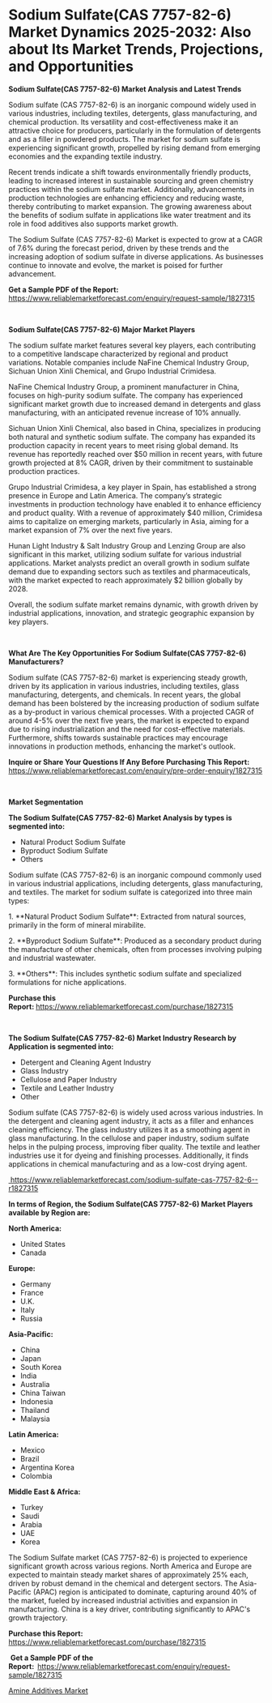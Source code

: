 <p><h1>Sodium Sulfate(CAS 7757-82-6) Market Dynamics 2025-2032: Also about Its Market Trends, Projections, and Opportunities</h1></p><p><strong>Sodium Sulfate(CAS 7757-82-6) Market Analysis and Latest Trends</strong></p>
<p><p>Sodium sulfate (CAS 7757-82-6) is an inorganic compound widely used in various industries, including textiles, detergents, glass manufacturing, and chemical production. Its versatility and cost-effectiveness make it an attractive choice for producers, particularly in the formulation of detergents and as a filler in powdered products. The market for sodium sulfate is experiencing significant growth, propelled by rising demand from emerging economies and the expanding textile industry.</p><p>Recent trends indicate a shift towards environmentally friendly products, leading to increased interest in sustainable sourcing and green chemistry practices within the sodium sulfate market. Additionally, advancements in production technologies are enhancing efficiency and reducing waste, thereby contributing to market expansion. The growing awareness about the benefits of sodium sulfate in applications like water treatment and its role in food additives also supports market growth.</p><p>The Sodium Sulfate (CAS 7757-82-6) Market is expected to grow at a CAGR of 7.6% during the forecast period, driven by these trends and the increasing adoption of sodium sulfate in diverse applications. As businesses continue to innovate and evolve, the market is poised for further advancement.</p></p>
<p><strong>Get a Sample PDF of the Report:&nbsp;</strong> <a href="https://www.reliablemarketforecast.com/enquiry/request-sample/1827315?utm_campaign=3344&utm_medium=2&utm_source=Github&utm_content=ia&utm_term=03042025&utm_id=sodium-sulfatecas-7757-82-6">https://www.reliablemarketforecast.com/enquiry/request-sample/1827315</a></p>
<p>&nbsp;</p>
<p><strong>Sodium Sulfate(CAS 7757-82-6) Major Market Players</strong></p>
<p><p>The sodium sulfate market features several key players, each contributing to a competitive landscape characterized by regional and product variations. Notable companies include NaFine Chemical Industry Group, Sichuan Union Xinli Chemical, and Grupo Industrial Crimidesa.</p><p>NaFine Chemical Industry Group, a prominent manufacturer in China, focuses on high-purity sodium sulfate. The company has experienced significant market growth due to increased demand in detergents and glass manufacturing, with an anticipated revenue increase of 10% annually.</p><p>Sichuan Union Xinli Chemical, also based in China, specializes in producing both natural and synthetic sodium sulfate. The company has expanded its production capacity in recent years to meet rising global demand. Its revenue has reportedly reached over $50 million in recent years, with future growth projected at 8% CAGR, driven by their commitment to sustainable production practices.</p><p>Grupo Industrial Crimidesa, a key player in Spain, has established a strong presence in Europe and Latin America. The company’s strategic investments in production technology have enabled it to enhance efficiency and product quality. With a revenue of approximately $40 million, Crimidesa aims to capitalize on emerging markets, particularly in Asia, aiming for a market expansion of 7% over the next five years.</p><p>Hunan Light Industry & Salt Industry Group and Lenzing Group are also significant in this market, utilizing sodium sulfate for various industrial applications. Market analysts predict an overall growth in sodium sulfate demand due to expanding sectors such as textiles and pharmaceuticals, with the market expected to reach approximately $2 billion globally by 2028.</p><p>Overall, the sodium sulfate market remains dynamic, with growth driven by industrial applications, innovation, and strategic geographic expansion by key players.</p></p>
<p>&nbsp;</p>
<p><strong>What Are The Key Opportunities For Sodium Sulfate(CAS 7757-82-6) Manufacturers?</strong></p>
<p><p>Sodium sulfate (CAS 7757-82-6) market is experiencing steady growth, driven by its application in various industries, including textiles, glass manufacturing, detergents, and chemicals. In recent years, the global demand has been bolstered by the increasing production of sodium sulfate as a by-product in various chemical processes. With a projected CAGR of around 4-5% over the next five years, the market is expected to expand due to rising industrialization and the need for cost-effective materials. Furthermore, shifts towards sustainable practices may encourage innovations in production methods, enhancing the market's outlook.</p></p>
<p><strong>Inquire or Share Your Questions If Any Before Purchasing This Report:</strong> <a href="https://www.reliablemarketforecast.com/enquiry/pre-order-enquiry/1827315?utm_campaign=3344&utm_medium=2&utm_source=Github&utm_content=ia&utm_term=03042025&utm_id=sodium-sulfatecas-7757-82-6">https://www.reliablemarketforecast.com/enquiry/pre-order-enquiry/1827315</a></p>
<p>&nbsp;</p>
<p><strong>Market Segmentation</strong></p>
<p><strong>The Sodium Sulfate(CAS 7757-82-6) Market Analysis by types is segmented into:</strong></p>
<p><ul><li>Natural Product Sodium Sulfate</li><li>Byproduct Sodium Sulfate</li><li>Others</li></ul></p>
<p><p>Sodium sulfate (CAS 7757-82-6) is an inorganic compound commonly used in various industrial applications, including detergents, glass manufacturing, and textiles. The market for sodium sulfate is categorized into three main types: </p><p>1. **Natural Product Sodium Sulfate**: Extracted from natural sources, primarily in the form of mineral mirabilite.</p><p>2. **Byproduct Sodium Sulfate**: Produced as a secondary product during the manufacture of other chemicals, often from processes involving pulping and industrial wastewater.</p><p>3. **Others**: This includes synthetic sodium sulfate and specialized formulations for niche applications.</p></p>
<p><strong>Purchase this Report:&nbsp;</strong><a href="https://www.reliablemarketforecast.com/purchase/1827315?utm_campaign=3344&utm_medium=2&utm_source=Github&utm_content=ia&utm_term=03042025&utm_id=sodium-sulfatecas-7757-82-6">https://www.reliablemarketforecast.com/purchase/1827315</a></p>
<p>&nbsp;</p>
<p><strong>The Sodium Sulfate(CAS 7757-82-6) Market Industry Research by Application is segmented into:</strong></p>
<p><ul><li>Detergent and Cleaning Agent Industry</li><li>Glass Industry</li><li>Cellulose and Paper Industry</li><li>Textile and Leather Industry</li><li>Other</li></ul></p>
<p><p>Sodium sulfate (CAS 7757-82-6) is widely used across various industries. In the detergent and cleaning agent industry, it acts as a filler and enhances cleaning efficiency. The glass industry utilizes it as a smoothing agent in glass manufacturing. In the cellulose and paper industry, sodium sulfate helps in the pulping process, improving fiber quality. The textile and leather industries use it for dyeing and finishing processes. Additionally, it finds applications in chemical manufacturing and as a low-cost drying agent.</p></p>
<p><a href="https://www.reliablemarketforecast.com/sodium-sulfate-cas-7757-82-6--r1827315?utm_campaign=3344&utm_medium=2&utm_source=Github&utm_content=ia&utm_term=03042025&utm_id=sodium-sulfatecas-7757-82-6">&nbsp;https://www.reliablemarketforecast.com/sodium-sulfate-cas-7757-82-6--r1827315</a></p>
<p><strong>In terms of Region, the Sodium Sulfate(CAS 7757-82-6) Market Players available by Region are:</strong></p>
<p>
    <p> <strong> North America: </strong>
        <ul>
            <li>United States</li>
            <li>Canada</li>
        </ul>
        </p> 
    <p> <strong> Europe: </strong>
        <ul>
            <li>Germany</li>
            <li>France</li>
            <li>U.K.</li>
            <li>Italy</li>
            <li>Russia</li>
        </ul>
        </p> 
    <p> <strong> Asia-Pacific: </strong>
        <ul>
            <li>China</li>
            <li>Japan</li>
            <li>South Korea</li>
            <li>India</li>
            <li>Australia</li>
            <li>China Taiwan</li>
            <li>Indonesia</li>
            <li>Thailand</li>
            <li>Malaysia</li>
        </ul>
        </p> 
    <p> <strong> Latin America: </strong>
        <ul>
            <li>Mexico</li>
            <li>Brazil</li>
            <li>Argentina Korea</li>
            <li>Colombia</li>
        </ul>
        </p> 
    <p> <strong> Middle East & Africa: </strong>
        <ul>
            <li>Turkey</li>
            <li>Saudi</li>
            <li>Arabia</li>
            <li>UAE</li>
            <li>Korea</li>
        </ul>
    </p>
    </p>
<p><p>The Sodium Sulfate market (CAS 7757-82-6) is projected to experience significant growth across various regions. North America and Europe are expected to maintain steady market shares of approximately 25% each, driven by robust demand in the chemical and detergent sectors. The Asia-Pacific (APAC) region is anticipated to dominate, capturing around 40% of the market, fueled by increased industrial activities and expansion in manufacturing. China is a key driver, contributing significantly to APAC's growth trajectory.</p></p>
<p><strong>Purchase this Report: </strong><a href="https://www.reliablemarketforecast.com/purchase/1827315?utm_campaign=3344&utm_medium=2&utm_source=Github&utm_content=ia&utm_term=03042025&utm_id=sodium-sulfatecas-7757-82-6">https://www.reliablemarketforecast.com/purchase/1827315</a></p>
<p>&nbsp;<strong>Get a Sample PDF of the Report:&nbsp;&nbsp;</strong><a href="https://www.reliablemarketforecast.com/enquiry/request-sample/1827315?utm_campaign=3344&utm_medium=2&utm_source=Github&utm_content=ia&utm_term=03042025&utm_id=sodium-sulfatecas-7757-82-6">https://www.reliablemarketforecast.com/enquiry/request-sample/1827315</a></p>
<p><strong></strong></p>
<p><p><a href="https://github.com/wynonachirei9/Market-Research-Report-List-1/blob/main/amine-additives-market.md?utm_campaign=3344&utm_medium=2&utm_source=Github&utm_content=ia&utm_term=03042025&utm_id=sodium-sulfatecas-7757-82-6">Amine Additives Market</a></p></p>